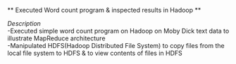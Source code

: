 ** Executed Word count program & inspected results in Hadoop **            

*Description*                          
-Executed simple word count program on Hadoop on Moby Dick text data to illustrate MapReduce architecture                
-Manipulated HDFS(Hadoop Distributed File System) to copy files from the local file system to HDFS & to view contents of files in HDFS              


